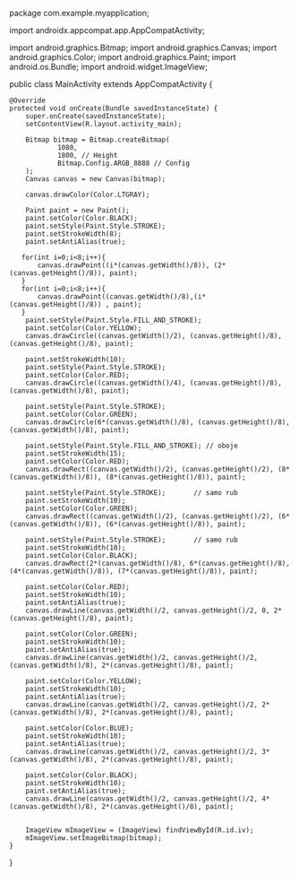 package com.example.myapplication;

import androidx.appcompat.app.AppCompatActivity;

import android.graphics.Bitmap;
import android.graphics.Canvas;
import android.graphics.Color;
import android.graphics.Paint;
import android.os.Bundle;
import android.widget.ImageView;

public class MainActivity extends AppCompatActivity {

    @Override
    protected void onCreate(Bundle savedInstanceState) {
        super.onCreate(savedInstanceState);
        setContentView(R.layout.activity_main);

        Bitmap bitmap = Bitmap.createBitmap(
                1080,
                1800, // Height
                Bitmap.Config.ARGB_8888 // Config
        );
        Canvas canvas = new Canvas(bitmap);

        canvas.drawColor(Color.LTGRAY);

        Paint paint = new Paint();
        paint.setColor(Color.BLACK);
        paint.setStyle(Paint.Style.STROKE);
        paint.setStrokeWidth(8);
        paint.setAntiAlias(true);

       for(int i=0;i<8;i++){
           canvas.drawPoint((i*(canvas.getWidth()/8)), (2*(canvas.getHeight()/8)), paint);
       }
       for(int i=0;i<8;i++){
           canvas.drawPoint((canvas.getWidth()/8),(i*(canvas.getHeight()/8)) , paint);
       }
        paint.setStyle(Paint.Style.FILL_AND_STROKE);
        paint.setColor(Color.YELLOW);
        canvas.drawCircle((canvas.getWidth()/2), (canvas.getHeight()/8), (canvas.getHeight()/8), paint);

        paint.setStrokeWidth(10);
        paint.setStyle(Paint.Style.STROKE);
        paint.setColor(Color.RED);
        canvas.drawCircle((canvas.getWidth()/4), (canvas.getHeight()/8), (canvas.getWidth()/8), paint);

        paint.setStyle(Paint.Style.STROKE);
        paint.setColor(Color.GREEN);
        canvas.drawCircle(6*(canvas.getWidth()/8), (canvas.getHeight()/8), (canvas.getWidth()/8), paint);

        paint.setStyle(Paint.Style.FILL_AND_STROKE); // oboje
        paint.setStrokeWidth(15);
        paint.setColor(Color.RED);
        canvas.drawRect((canvas.getWidth()/2), (canvas.getHeight()/2), (8*(canvas.getWidth()/8)), (8*(canvas.getHeight()/8)), paint);

        paint.setStyle(Paint.Style.STROKE);       // samo rub
        paint.setStrokeWidth(10);
        paint.setColor(Color.GREEN);
        canvas.drawRect((canvas.getWidth()/2), (canvas.getHeight()/2), (6*(canvas.getWidth()/8)), (6*(canvas.getHeight()/8)), paint);

        paint.setStyle(Paint.Style.STROKE);       // samo rub
        paint.setStrokeWidth(10);
        paint.setColor(Color.BLACK);
        canvas.drawRect(2*(canvas.getWidth()/8), 6*(canvas.getHeight()/8), (4*(canvas.getWidth()/8)), (7*(canvas.getHeight()/8)), paint);

        paint.setColor(Color.RED);
        paint.setStrokeWidth(10);
        paint.setAntiAlias(true);
        canvas.drawLine(canvas.getWidth()/2, canvas.getHeight()/2, 0, 2*(canvas.getHeight()/8), paint);

        paint.setColor(Color.GREEN);
        paint.setStrokeWidth(10);
        paint.setAntiAlias(true);
        canvas.drawLine(canvas.getWidth()/2, canvas.getHeight()/2, (canvas.getWidth()/8), 2*(canvas.getHeight()/8), paint);

        paint.setColor(Color.YELLOW);
        paint.setStrokeWidth(10);
        paint.setAntiAlias(true);
        canvas.drawLine(canvas.getWidth()/2, canvas.getHeight()/2, 2*(canvas.getWidth()/8), 2*(canvas.getHeight()/8), paint);

        paint.setColor(Color.BLUE);
        paint.setStrokeWidth(10);
        paint.setAntiAlias(true);
        canvas.drawLine(canvas.getWidth()/2, canvas.getHeight()/2, 3*(canvas.getWidth()/8), 2*(canvas.getHeight()/8), paint);

        paint.setColor(Color.BLACK);
        paint.setStrokeWidth(10);
        paint.setAntiAlias(true);
        canvas.drawLine(canvas.getWidth()/2, canvas.getHeight()/2, 4*(canvas.getWidth()/8), 2*(canvas.getHeight()/8), paint);


        ImageView mImageView = (ImageView) findViewById(R.id.iv);
        mImageView.setImageBitmap(bitmap);
    }


}
